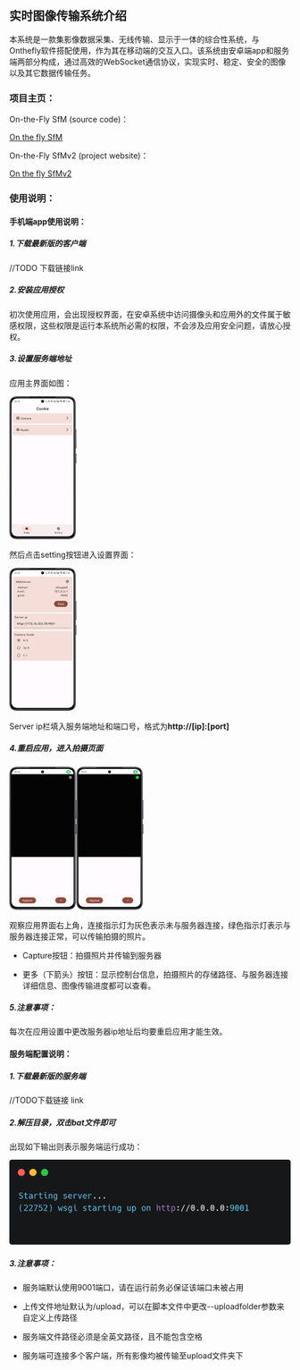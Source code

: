 ## 实时图像传输系统介绍

本系统是一款集影像数据采集、无线传输、显示于一体的综合性系统，与Onthefly软件搭配使用，作为其在移动端的交互入口。该系统由安卓端app和服务端两部分构成，通过高效的WebSocket通信协议，实现实时、稳定、安全的图像以及其它数据传输任务。

### 项目主页：

On-the-Fly SfM (source code)：

<a href="https://github.com/RayShark0605/On_the_fly_SfM" title="link">On the fly SfM</a>

On-the-Fly SfMv2 (project website)：

<a href="https://yifeiyu225.github.io/on-the-flySfMv2.github.io " title="link">On the fly SfMv2</a>



### 使用说明：



#### 手机端app使用说明：

##### 1.下载最新版的客户端

//TODO 下载链接link



##### 2.安装应用授权

初次使用应用，会出现授权界面，在安卓系统中访问摄像头和应用外的文件属于敏感权限，这些权限是运行本系统所必需的权限，不会涉及应用安全问题，请放心授权。



##### 3.设置服务端地址

应用主界面如图：

<img src="_static\images\1714048336125.png" alt="1714048336125" style="zoom: 25%;" />

然后点击setting按钮进入设置界面：

<img src="_static\images\1714048336121.png" alt="1714048336121" style="zoom:25%;" />

Server ip栏填入服务端地址和端口号，格式为**http://[ip]:[port]**



##### 4.重启应用，进入拍摄页面

<img src="_static\images\1714048336114.png" alt="1714048336114" style="zoom:25%;" /><img src="_static\images\1714048336105.png" alt="1714048336105" style="zoom:25%;" />

观察应用界面右上角，连接指示灯为灰色表示未与服务器连接，绿色指示灯表示与服务器连接正常，可以传输拍摄的照片。

 

- Capture按钮：拍摄照片并传输到服务器

- 更多（下箭头）按钮：显示控制台信息，拍摄照片的存储路径、与服务器连接详细信息、图像传输进度都可以查看。



##### 5.注意事项：

每次在应用设置中更改服务器ip地址后均要重启应用才能生效。



#### 服务端配置说明：

##### 1.下载最新版的服务端

//TODO下载链接 link

 

##### 2.解压目录，双击bat文件即可

出现如下输出则表示服务端运行成功：

<img src="_static\images\20240426115953047.png" alt="20240426115953047" style="zoom:100%;" />

##### 3.注意事项：

- 服务端默认使用9001端口，请在运行前务必保证该端口未被占用

- 上传文件地址默认为/upload，可以在脚本文件中更改--uploadfolder参数来自定义上传路径

- 服务端文件路径必须是全英文路径，且不能包含空格

- 服务端可连接多个客户端，所有影像均被传输至upload文件夹下